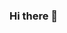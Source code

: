 ### Hi there 👋
<body 
h1 . grey_element{
. background_color light : blue;
 {.text font_style italics;}<!--
**twiztidangel90/twiztidangel90** is a ✨ _rock collector rock hounder_ ✨ because its peaceful to me`README.md`:
 every rock is unique
- 🔭 I’m currently working on learning coding...
- 🌱 I’m currently learning Python ... 
- 👯 I’m looking to collaborate on anything...
- 🤔 I’m looking for help with nothing really...
- 💬 Ask me about whatever to ask...
- 📫 How to reach me: ... by my email twiztidangel90@gmail.com
- 😄 Pronouns: ...
- ⚡ Fun fact: no rock is the same they may have the same name but everyone of them is a mystery ...
-->
